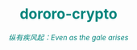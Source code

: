 <h1 align="center" style="color:rgb(0,133,125)">dororo-crypto</h1>

<div align="center" style="color: rgb(0,133,125);font-style: italic;"><span>纵有疾风起：Even as the gale arises</span></div>



